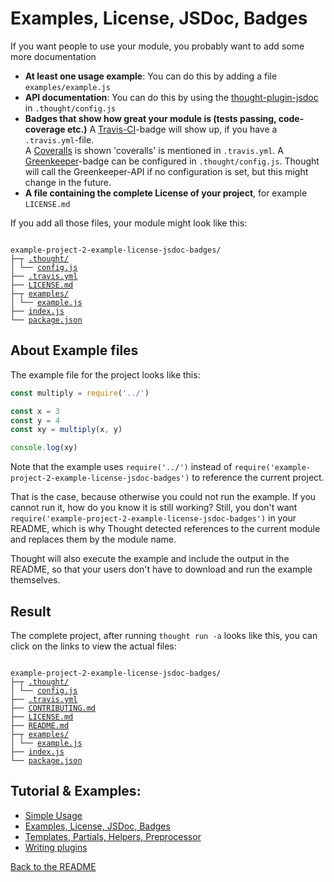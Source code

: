 # Examples, License, JSDoc, Badges

If you want people to use your module, you probably want to add some more documentation

* **At least one usage example**: You can do this by adding a file `examples/example.js`
* **API documentation**: You can do this by using the [thought-plugin-jsdoc](https://npmjs.com/package/thought-plugin-jsdoc) in `.thought/config.js`
* **Badges that show how great your module is (tests passing, code-coverage etc.)**
  A [Travis-CI](https://travis-ci.org)-badge will show up, if you have a `.travis.yml`-file.  
  A [Coveralls](https://coveralls.io) is shown 'coveralls' is mentioned in `.travis.yml`.
  A [Greenkeeper](https://greenkeeper.io)-badge can be configured in `.thought/config.js`. Thought will call 
  the Greenkeeper-API if no configuration is set, but this might change in the future. 
* **A file containing the complete License of your project**, for example `LICENSE.md`

If you add all those files, your module might look like this:

<pre><code>
example-project-2-example-license-jsdoc-badges/
├─┬ <a href="../examples/example-project-2-example-license-jsdoc-badges/.thought">.thought/</a>
│ └── <a href="../examples/example-project-2-example-license-jsdoc-badges/.thought/config.js">config.js</a>
├── <a href="../examples/example-project-2-example-license-jsdoc-badges/.travis.yml">.travis.yml</a>
├── <a href="../examples/example-project-2-example-license-jsdoc-badges/LICENSE.md">LICENSE.md</a>
├─┬ <a href="../examples/example-project-2-example-license-jsdoc-badges/examples">examples/</a>
│ └── <a href="../examples/example-project-2-example-license-jsdoc-badges/examples/example.js">example.js</a>
├── <a href="../examples/example-project-2-example-license-jsdoc-badges/index.js">index.js</a>
└── <a href="../examples/example-project-2-example-license-jsdoc-badges/package.json">package.json</a>
</code></pre>

## About Example files

The example file for the project looks like this:

```js
const multiply = require('../')

const x = 3
const y = 4
const xy = multiply(x, y)

console.log(xy)

```


Note that the example uses `require('../')` instead of `require('example-project-2-example-license-jsdoc-badges')` 
to reference the current project.

That is the case, because otherwise you could not run the example. If you cannot run it, how do you know it is still working?
Still, you don't want `require('example-project-2-example-license-jsdoc-badges')` in your README, which is why Thought
detected references to the current module and replaces them by the module name.

Thought will also execute the example and include the output in the README, so that your users don't have to download
and run the example themselves.

## Result

The complete project, after running `thought run -a` looks like this, you can click on the links to view the actual files:

<pre><code>
example-project-2-example-license-jsdoc-badges/
├─┬ <a href="../examples/example-project-2-example-license-jsdoc-badges/.thought">.thought/</a>
│ └── <a href="../examples/example-project-2-example-license-jsdoc-badges/.thought/config.js">config.js</a>
├── <a href="../examples/example-project-2-example-license-jsdoc-badges/.travis.yml">.travis.yml</a>
├── <a href="../examples/example-project-2-example-license-jsdoc-badges/CONTRIBUTING.md">CONTRIBUTING.md</a>
├── <a href="../examples/example-project-2-example-license-jsdoc-badges/LICENSE.md">LICENSE.md</a>
├── <a href="../examples/example-project-2-example-license-jsdoc-badges/README.md">README.md</a>
├─┬ <a href="../examples/example-project-2-example-license-jsdoc-badges/examples">examples/</a>
│ └── <a href="../examples/example-project-2-example-license-jsdoc-badges/examples/example.js">example.js</a>
├── <a href="../examples/example-project-2-example-license-jsdoc-badges/index.js">index.js</a>
└── <a href="../examples/example-project-2-example-license-jsdoc-badges/package.json">package.json</a>
</code></pre>

## Tutorial & Examples:

* [Simple Usage](example-project-1-simple.md)
* [Examples, License, JSDoc, Badges](example-project-2-example-license-jsdoc-badges.md)
* [Templates, Partials, Helpers, Preprocessor](example-project-3-templates-partials-helpers-preprocessor.md)
* [Writing plugins](example-project-4-writing-plugins.md)

[Back to the README](../README.md)